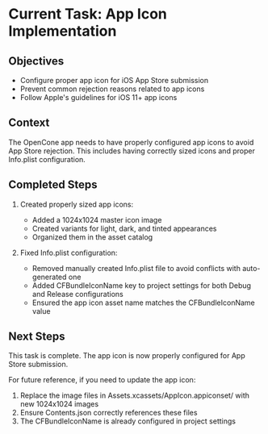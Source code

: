 # Current Task: App Icon Implementation

## Objectives
- Configure proper app icon for iOS App Store submission
- Prevent common rejection reasons related to app icons
- Follow Apple's guidelines for iOS 11+ app icons

## Context
The OpenCone app needs to have properly configured app icons to avoid App Store rejection. This includes having correctly sized icons and proper Info.plist configuration.

## Completed Steps
1. Created properly sized app icons:
   - Added a 1024x1024 master icon image
   - Created variants for light, dark, and tinted appearances
   - Organized them in the asset catalog

2. Fixed Info.plist configuration:
   - Removed manually created Info.plist file to avoid conflicts with auto-generated one
   - Added CFBundleIconName key to project settings for both Debug and Release configurations
   - Ensured the app icon asset name matches the CFBundleIconName value

## Next Steps
This task is complete. The app icon is now properly configured for App Store submission.

For future reference, if you need to update the app icon:
1. Replace the image files in Assets.xcassets/AppIcon.appiconset/ with new 1024x1024 images
2. Ensure Contents.json correctly references these files
3. The CFBundleIconName is already configured in project settings
